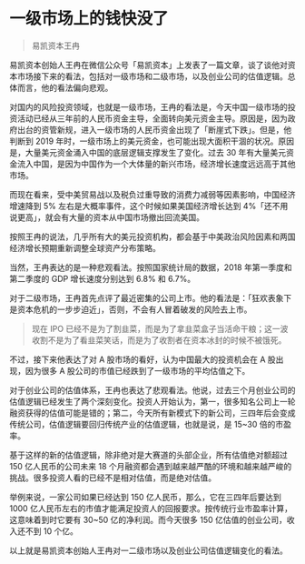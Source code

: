 # 一级市场上的钱快没了

> 易凯资本王冉

易凯资本创始人王冉在微信公众号「易凯资本」上发表了一篇文章，谈了谈他对资本市场接下来的看法，包括对一级市场和二级市场，以及创业公司的估值逻辑。总体而言，他的看法偏向悲观。

对国内的风险投资领域，也就是一级市场，王冉的看法是，今天中国一级市场的投资活动已经从三年前的人民币资金主导，全面转向美元资金主导。原因是，因为政府出台的资管新规，进入一级市场的人民币资金出现了「断崖式下跌」。但是，他判断到 2019 年时，一级市场上的美元资金，也可能出现大面积干涸的状况。原因是，大量美元资金涌入中国的底层逻辑支撑发生了变化。过去 30 年有大量美元资金流入中国，是因为中国作为一个大体量的新兴市场，经济增长速度远远高于其他市场。

而现在看来，受中美贸易战以及税负过重导致的消费力减弱等因素影响，中国经济增速降到 5% 左右是大概率事件，这个时候如果美国经济增长达到 4%「还不用说更高」，就会有大量的资本从中国市场撤出回流美国。

按照王冉的说法，几乎所有大的美元投资机构，都会基于中美政治风险因素和两国经济增长预期重新调整全球资产分布策略。

当然，王冉表达的是一种悲观看法。按照国家统计局的数据，2018 年第一季度和第二季度的 GDP 增长速度分别达到 6.8% 和 6.7%。

对于二级市场，王冉首先点评了最近密集的公司上市。他的看法是：「狂欢表象下是资本危机的一步步迫近」，否则，不会有人冒着破发的风险去上市。

> 现在 IPO 已经不是为了割韭菜，而是为了拿韭菜盒子当活命干粮；这一波收割不是为了看韭菜笑话，而是为了收割者在资本冰封的时候不被饿死。

不过，接下来他表达了对 A 股市场的看好，认为中国最大的投资机会在 A 股出现，因为很多 A 股公司的市值已经跌到了一级市场的平均估值之下。

对于创业公司的估值体系，王冉也表达了悲观看法。他说，过去三个月创业公司的估值逻辑已经发生了两个深刻变化。投资人开始认为，第一，很多知名公司上一轮融资获得的估值可能是错的；第二，今天所有新模式下的新公司，三四年后会变成传统公司，估值逻辑要回归传统产业的估值逻辑，也就是说，是 15~30 倍的市盈率。

基于这样的新的估值逻辑，除非绝对是大赛道的头部企业，所有估值绝对额超过 150 亿人民币的公司未来 18 个月融资都会遇到越来越严酷的环境和越来越严峻的挑战。很多投资人看的已经不是相对估值，而是绝对估值。

举例来说，一家公司如果已经达到 150 亿人民币，那么，它在三四年后要达到 1000 亿人民币左右的市值才能满足投资人的回报要求。按传统行业市盈率计算，这意味着到时它要有 30~50 亿的净利润。而今天很多 150 亿估值的创业公司，收入还不到 10 个亿。

以上就是易凯资本创始人王冉对一二级市场以及创业公司估值逻辑变化的看法。

